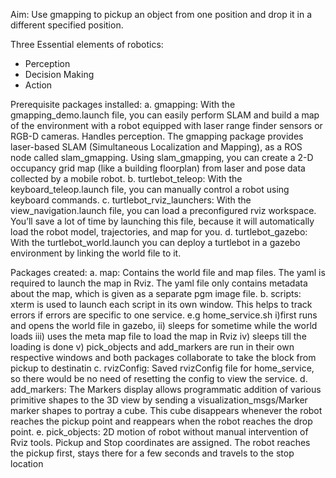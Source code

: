 Aim: Use gmapping to pickup an object from one position and drop it in a different specified position. 

Three Essential elements of robotics:
- Perception
- Decision Making
- Action


Prerequisite packages installed:
   a. gmapping: With the gmapping_demo.launch file, you can easily perform SLAM and build a map of the environment with a robot equipped with laser range finder sensors or RGB-D cameras.
		Handles perception. The gmapping package provides laser-based SLAM (Simultaneous Localization and Mapping), as a ROS node called slam_gmapping. Using slam_gmapping, you can create a 2-D occupancy grid map (like a building floorplan) from laser and pose data collected by a mobile robot.
  b. turtlebot_teleop: With the keyboard_teleop.launch file, you can manually control a robot using keyboard commands.
  c. turtlebot_rviz_launchers: With the view_navigation.launch file, you can load a preconfigured rviz workspace. You’ll save a lot of time by launching this file, because it will automatically load the robot model, trajectories, and map for you.
  d. turtlebot_gazebo: With the turtlebot_world.launch you can deploy a turtlebot in a gazebo environment by linking the world file to it.

Packages created:
   a. map: Contains the world file and map files. The yaml is required to launch the map in Rviz. The yaml file only contains metadata about the map, which is given as a separate pgm image file.
   b. scripts: xterm is used to launch each script in its own window. This helps to track errors if errors are specific to one service. e.g home_service.sh 
        i)first runs and opens the world file in gazebo, 
		ii) sleeps for sometime  while the world loads
		iii) uses the meta map file to load the map in Rviz 
		iv) sleeps till the loading is done
		v) pick_objects and add_markers are run in their own respective windows and both packages collaborate to take the block from pickup to destinatin
   c. rvizConfig: Saved rvizConfig file for home_service, so there would be no need of resetting the config to view the service.
   d. add_markers: The Markers display allows programmatic addition of various primitive shapes to the 3D view by sending a visualization_msgs/Marker marker shapes to portray a cube. This cube disappears whenever the robot reaches the pickup point and reappears when the robot reaches the drop point.
   e. pick_objects: 2D motion of robot without manual intervention of Rviz tools. Pickup and Stop coordinates are assigned. The robot reaches the pickup first, stays there for a few seconds and travels to the stop location

